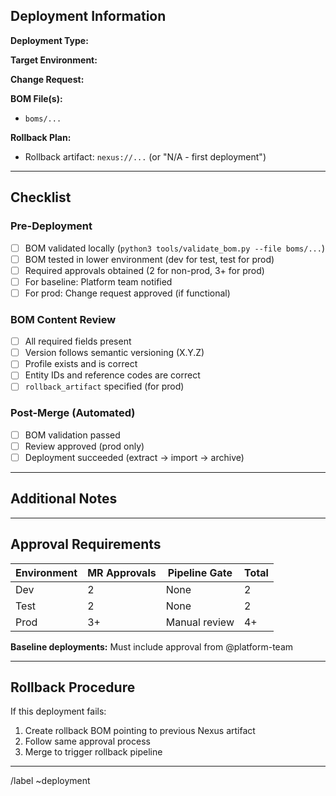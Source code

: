 ## Deployment Information

**Deployment Type:** <!-- baseline / functional / rollback -->

**Target Environment:** <!-- dev / test / prod -->

**Change Request:** <!-- CR-XXXXX or N/A for baseline -->

**BOM File(s):**
<!-- List BOM files being deployed -->
- `boms/...`

**Rollback Plan:**
<!-- For prod deployments, specify rollback artifact or state if none exists -->
- Rollback artifact: `nexus://...` (or "N/A - first deployment")

---

## Checklist

### Pre-Deployment
- [ ] BOM validated locally (`python3 tools/validate_bom.py --file boms/...`)
- [ ] BOM tested in lower environment (dev for test, test for prod)
- [ ] Required approvals obtained (2 for non-prod, 3+ for prod)
- [ ] For baseline: Platform team notified
- [ ] For prod: Change request approved (if functional)

### BOM Content Review
- [ ] All required fields present
- [ ] Version follows semantic versioning (X.Y.Z)
- [ ] Profile exists and is correct
- [ ] Entity IDs and reference codes are correct
- [ ] `rollback_artifact` specified (for prod)

### Post-Merge (Automated)
- [ ] BOM validation passed
- [ ] Review approved (prod only)
- [ ] Deployment succeeded (extract → import → archive)

---

## Additional Notes
<!-- Add any special instructions, dependencies, or context -->

---

## Approval Requirements

| Environment | MR Approvals | Pipeline Gate | Total |
|-------------|--------------|---------------|-------|
| Dev | 2 | None | 2 |
| Test | 2 | None | 2 |
| Prod | 3+ | Manual review | 4+ |

**Baseline deployments:** Must include approval from @platform-team

---

## Rollback Procedure

If this deployment fails:
1. Create rollback BOM pointing to previous Nexus artifact
2. Follow same approval process
3. Merge to trigger rollback pipeline

---

/label ~deployment
<!-- Add additional labels: ~baseline, ~functional, ~rollback, ~prod, ~test, ~dev -->
